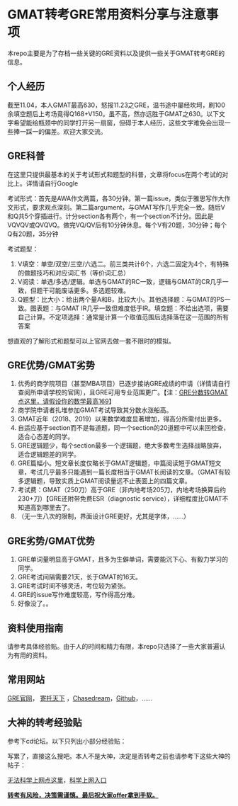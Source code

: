 # GMAT转考GRE常用资料分享与注意事项

本repo主要是为了存档一些关键的GRE资料以及提供一些关于GMAT转考GRE的信息。

## 个人经历

截至11.04，本人GMAT最高630，怒报11.23之GRE，温书途中屡经坎坷，刷100余填空题后上考场竟得Q168+V150。虽不高，然亦远胜于GMAT之630。以下文字希望能给瓶颈中的同学打开另一扇窗，但碍于本人经历，这些文字难免会出现一些捧一踩一的偏差。欢迎大家交流。

## GRE科普

在这里只提供最基本的关于考试形式和题型的科普，文章将focus在两个考试的对比上。详情请自行Google

考试形式：首先是AWA作文两篇，各30分钟。第一篇issue，类似于雅思写作大作文形式，要求观点深刻。第二篇argument，与GMAT写作几乎完全一致。随后V和Q共5个穿插进行。计分section各有两个，有一个section不计分。因此是VQVQV或QVQVQ。做完VQ/QV后有10分钟休息。每个V有20题，30分钟；每个Q有20题，35分钟

考试题型：

1. V填空：单空/双空/三空/六选二。前三类共计6个，六选二固定为4个，有特殊的做题技巧和对应词汇书（等价词汇总）
2. V阅读：单选/多选/逻辑。单选与GMAT的RC一致，逻辑与GMAT的CR几乎一致，但题干可能废话更多。多选题较难。
3. Q题型：比大小：给出两个量A和B，比较大小。其他选择题：与GMAT的PS一致。图表题：与GMAT IR几乎一致但难度低于IR。填空题：不给出选项，需要自己计算。不定项选择：通常是计算一个取值范围后选择落在这一范围的所有答案

想直观的了解形式和题型可以上官网去做一套不限时的模拟。

## GRE优势/GMAT劣势

1. 优秀的商学院项目（甚至MBA项目）已逐步接纳GRE成绩的申请（详情请自行查阅所申请学校的官网），且GRE可用专业范围更广。【注：[GRE分数转GMAT点这里，请假设你的数学最高169](https://www.ets.org/gre/institutions/admissions/interpretation_resources/mba_comparison_tool)】
2. 商学院申请者扎堆参加GMAT考试导致其分数水涨船高。
3. GMAT近年（2018、2019）以来数学难度显著增加，得高分所需付出更多。
4. 自适应基于section而不是每道题，同一个section的20道题中可以来回检查，适合心态差的同学。
5. GRE逻辑题少，每个section最多一个逻辑题，绝大多数考生选择战略放弃，适合逻辑题差的同学。
6. GRE篇幅小。短文章长度仅略长于GMAT逻辑题，中篇阅读短于GMAT短文章，考试几乎最多只能遇到一篇长度相当于GMAT长阅读的文章。（GMAT有较多逻辑题，导致实质上GMAT阅读量远不止表面上的四篇文章。
7. 考试费：GMAT（250刀）高于GRE（非内地考场205刀，内地考场换算后约230+刀）【GRE还附带免费ESR（diagnostic service），详细程度比GMAT不知道高到哪里去了。
8. （无一生八次的限制，界面设计GRE更好，尤其是字体，……）

## GRE劣势/GMAT优势

1. GRE单词量明显高于GMAT，且多为生僻单词，需要能沉下心、有毅力学习的同学。
2. GRE考试间隔需要21天，长于GMAT的16天。
3. GRE考试时间不够灵活，考位较为紧张。
4. GRE的issue写作难度较高，写作得高分难。
5. 好像没了。。

## 资料使用指南

请参考具体经验贴。由于人的时间和精力有限，本repo只选择了一些大家普遍认为有用的资料。

## 常用网站

[GRE官网](https://www.ets.org/gre/)， [寄托天下](http://www.gter.net/) ，[Chasedream](https://forum.chasedream.com/forum.php)，[Github](https://github.com/)，……

## 大神的转考经验贴

参考下cd论坛。以下只列出小部分经验贴：

写累了，直接这么搜吧。本人不是大神，决定是否转考之前也请参考下这些大神的帖子：

[无法科学上网点这里](https://www.baidu.com/s?ie=utf-8&wd=%E8%BD%AC%20gre%20site:chasedream.com%20-%E8%BD%AC%E8%AE%A9)，[科学上网入口](https://www.google.com/search?q=转+gre+site%3Achasedream.com+-转让&ie=UTF-8)



**<u>转考有风险，决策需谨慎。最后祝大家offer拿到手软。</u>**

